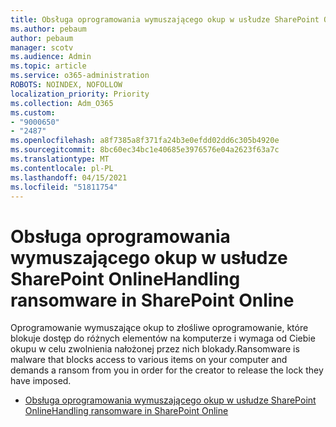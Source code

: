 ```yaml
---
title: Obsługa oprogramowania wymuszającego okup w usłudze SharePoint Online
ms.author: pebaum
author: pebaum
manager: scotv
ms.audience: Admin
ms.topic: article
ms.service: o365-administration
ROBOTS: NOINDEX, NOFOLLOW
localization_priority: Priority
ms.collection: Adm_O365
ms.custom:
- "9000650"
- "2487"
ms.openlocfilehash: a8f7385a8f371fa24b3e0efdd02dd6c305b4920e
ms.sourcegitcommit: 8bc60ec34bc1e40685e3976576e04a2623f63a7c
ms.translationtype: MT
ms.contentlocale: pl-PL
ms.lasthandoff: 04/15/2021
ms.locfileid: "51811754"
---
```

# <a name="handling-ransomware-in-sharepoint-online"></a><span data-ttu-id="5412a-102">Obsługa oprogramowania wymuszającego okup w usłudze SharePoint Online</span><span class="sxs-lookup"><span data-stu-id="5412a-102">Handling ransomware in SharePoint Online</span></span>

<span data-ttu-id="5412a-103">Oprogramowanie wymuszające okup to złośliwe oprogramowanie, które blokuje dostęp do różnych elementów na komputerze i wymaga od Ciebie okupu w celu zwolnienia nałożonej przez nich blokady.</span><span class="sxs-lookup"><span data-stu-id="5412a-103">Ransomware is malware that blocks access to various items on your computer and demands a ransom from you in order for the creator to release the lock they have imposed.</span></span>
- [<span data-ttu-id="5412a-104">Obsługa oprogramowania wymuszającego okup w usłudze SharePoint Online</span><span class="sxs-lookup"><span data-stu-id="5412a-104">Handling ransomware in SharePoint Online</span></span>](https://docs.microsoft.com/sharepoint/troubleshoot/security/handling-ransomware-in-sharepoint-online)
